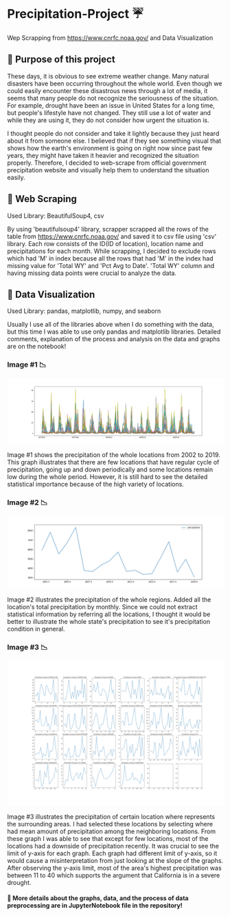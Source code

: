 # Precipitation-Project :umbrella:

 Wep Scrapping from https://www.cnrfc.noaa.gov/ and Data Visualization

## :triangular_flag_on_post: Purpose of this project
These days, it is obvious to see extreme weather change. Many natural disasters have been occurring throughout the whole world. Even though we could easily encounter these disastrous news through a lot of media, it seems that many people do not recognize the seriousness of the situation. For example, drought have been an issue in United States for a long time, but people's lifestyle have not changed. They still use a lot of water and while they are using it, they do not consider how urgent the situation is. 

I thought people do not consider and take it lightly because they just heard about it from someone else. I believed that if they see something visual that shows how the earth's environment is going on right now since past few years, they might have taken it heavier and recognized the situation properly. Therefore, I decided to web-scrape from official government precipitation website and visually help them to understand the situation easily.

## :round_pushpin: Web Scraping

 Used Library: BeautifulSoup4, csv

 By using 'beautifulsoup4' library, scrapper scrapped all the rows of the table from https://www.cnrfc.noaa.gov/ and saved it to csv file using 'csv' library. Each row consists of the ID(ID of location), location name and precipitations for each month. While scrapping, I decided to exclude rows which had 'M' in index because all the rows that had 'M' in the index had missing value for 'Total WY' and 'Pct Avg to Date'. 'Total WY' column and having missing data points were crucial to analyze the data.

 ## :round_pushpin: Data Visualization

 Used Library: pandas, matplotlib, numpy, and seaborn

 Usually I use all of the libraries above when I do something with the data, but this time I was able to use only pandas and matplotlib libraries. Detailed comments, explanation of the process and analysis on the data and graphs are on the notebook!
 
### Image #1 :chart_with_downwards_trend:
![Test Image 3](all_precip.png)

Image #1 shows the precipitation of the whole locations from 2002 to 2019. This graph illustrates that there are few locations that have regular cycle of precipitation, going up and down periodically and some locations remain low during the whole period. However, it is still hard to see the detailed statistical importance because of the high variety of locations.

### Image #2 :chart_with_downwards_trend:
![Test Image 3](total_precip.png)

Image #2 illustrates the precipitation of the whole regions. Added all the location's total precipitation by monthly. Since we could not extract statistical information by referring all the locations, I thought it would be better to illustrate the whole state's precipitation to see it's precipitation condition in general.

### Image #3 :chart_with_downwards_trend:
![Test Image 3](cities_precipitation.png)

Image #3 illustrates the precipitation of certain location where represents the surrounding areas. I had selected these locations by selecting where had mean amount of precipitation among the neighboring locations. From these graph I was able to see that except for few locations, most of the locations had a downside of precipitation recently. It was crucial to see the limit of y-axis for each graph. Each graph had different limit of y-axis, so it would cause a misinterpretation from just looking at the slope of the graphs. After observing the y-axis limit, most of the area's highest precipitation was between 11 to 40 which supports the argument that California is in a severe drought.







#### :notebook_with_decorative_cover: More details about the graphs, data, and the process of data preprocessing are in JupyterNotebook file in the repository!
